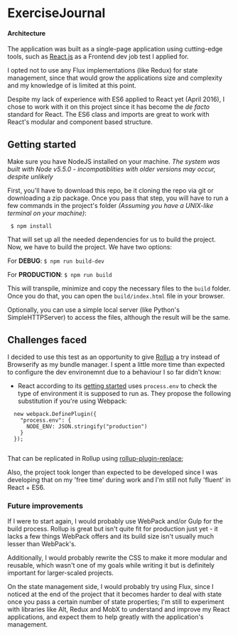 # ExerciseJournal

#### Architecture 
The application was built as a single-page application using cutting-edge tools, such as [React.js](http://facebook.github.io/react) as a Frontend dev job test I applied for.

I opted not to use any Flux implementations (like Redux) for state management, since that would grow the applications size and complexity and my knowledge of is limited at this point.

Despite my lack of experience with ES6 applied to React yet (April 2016), I chose to work with it on this project since it has become the *de facto* standard for React. The ES6 class and imports are great to work with React's modular and component based structure.

## Getting started
Make sure you have NodeJS installed on your machine. *The system was built with Node v5.5.0 - incompatiblities with older versions may occur, despite unlikely* 

First, you'll have to download this repo, be it cloning the repo via git or downloading a zip package. Once you pass that step, you will have to run a few commands in the project's folder 
*(Assuming you have a UNIX-like terminal on your machine)*:

 ```
  $ npm install
 ```
That will set up all the needed dependencies for us to build the project. Now, we have to build the project. We have two options:

For **DEBUG**: ` $ npm run build-dev `

For **PRODUCTION**: ` $ npm run build `

This will transpile, minimize and copy the necessary files to the `build` folder. 
Once you do that, you can open the `build/index.html` file in your browser. 

Optionally, you can use a simple local server (like Python's SimpleHTTPServer) to access the files, although the result will be the same. 


## Challenges faced

I decided to use this test as an opportunity to give [Rollup](https://github.com/rollup/rollup/) a try instead of Browserify as my bundle manager. I spent a little more time than expected to configure the dev environemnt due to a behaviour I so far didn't know:
  - React according to its [getting started](https://github.com/facebook/react/blob/f7850dd3d78d313a9e7774870e85c32719fbe233/docs/docs/getting-started.md) uses `process.env` to check the type of environment it is supposed to run as. They propose the following substitution if you're using Webpack:
  
```  
  new webpack.DefinePlugin({
    "process.env": {
      NODE_ENV: JSON.stringify("production")
    }
  });
  
```
  
  That can be replicated in Rollup using [rollup-plugin-replace](https://github.com/rollup/rollup-plugin-replace); 
  
  Also, the project took longer than expected to be developed since I was developing that on my 'free time' during work and I'm still not fully 'fluent' in React + ES6.
  
### Future improvements
  
  If I were to start again, I would probably use WebPack and/or Gulp for the build process. Rollup is great but isn't quite fit for production just yet - it lacks a few things WebPack offers and its build size isn't usually much lesser than WebPack's.
  
  Additionally, I would probably rewrite the CSS to make it more modular and reusable, which wasn't one of my goals while writing it but is definitely important for larger-scaled projects.
  
  On the state management side, I would probably try using Flux, since I noticed at the end of the project that it becomes harder to deal with state once you pass a certain number of state properties; 
  I'm still to experiment with libraries like Alt, Redux and MobX to understand and improve my React applications, and expect them to help greatly with the application's management.

